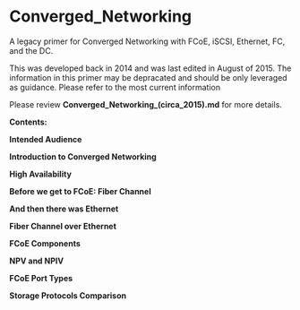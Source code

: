 # Converged_Networking
A legacy primer for Converged Networking with FCoE, iSCSI, Ethernet, FC, and the DC.

This was developed back in 2014 and was last edited in August of 2015. The information in this primer may be depracated and should be only leveraged as guidance. Please refer to the most current information

Please review **Converged_Networking_(circa_2015).md** for more details.

**Contents:**

**Intended Audience**

**Introduction to Converged Networking**

**High Availability**

**Before we get to FCoE: Fiber Channel**

**And then there was Ethernet**

**Fiber Channel over Ethernet**

**FCoE Components**

**NPV and NPIV**

**FCoE Port Types**

**Storage Protocols Comparison**
